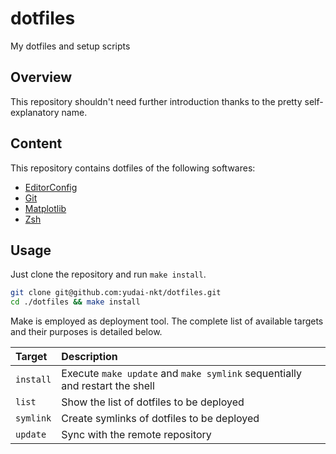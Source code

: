 # dotfiles

My dotfiles and setup scripts

## Overview
This repository shouldn't need further introduction thanks to the pretty self-explanatory name.

## Content
This repository contains dotfiles of the following softwares:

- [EditorConfig][editorconfig]
- [Git][git]
- [Matplotlib][matplotlib]
- [Zsh][zsh]

## Usage
Just clone the repository and run `make install`.

```zsh
git clone git@github.com:yudai-nkt/dotfiles.git
cd ./dotfiles && make install
```

Make is employed as deployment tool.
The complete list of available targets and their purposes is detailed below.

| Target | Description |
| :-- | :-- |
| `install` | Execute `make update` and `make symlink` sequentially and restart the shell |
| `list` | Show the list of dotfiles to be deployed |
| `symlink` | Create symlinks of dotfiles to be deployed |
| `update` | Sync with the remote repository |

<!--links-->
[editorconfig]: http://editorconfig.org/
[git]: https://git-scm.com/
[matplotlib]: https://matplotlib.org/
[zsh]: http://zsh.sourceforge.net/
